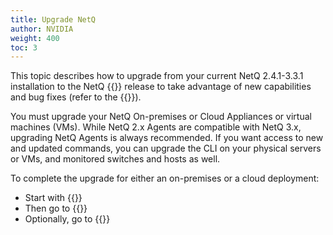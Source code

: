 ```yaml
---
title: Upgrade NetQ
author: NVIDIA
weight: 400
toc: 3
---
```

This topic describes how to upgrade from your current NetQ 2.4.1-3.3.1 installation to the NetQ {{<version>}} release to take advantage of new capabilities and bug fixes (refer to the {{<link title="NVIDIA Cumulus NetQ 4.0 Release Notes" text="release notes">}}).

You must upgrade your NetQ On-premises or Cloud Appliances or virtual machines (VMs). While NetQ 2.x Agents are compatible with NetQ 3.x, upgrading NetQ Agents is always recommended. If you want access to new and updated commands, you can upgrade the CLI on your physical servers or VMs, and monitored switches and hosts as well.

To complete the upgrade for either an on-premises or a cloud deployment:

- Start with {{<link title="Upgrade NetQ Appliances and Virtual Machines">}}
- Then go to {{<link title="Upgrade NetQ Agents">}}
- Optionally, go to {{<link title="Upgrade NetQ CLI">}}
